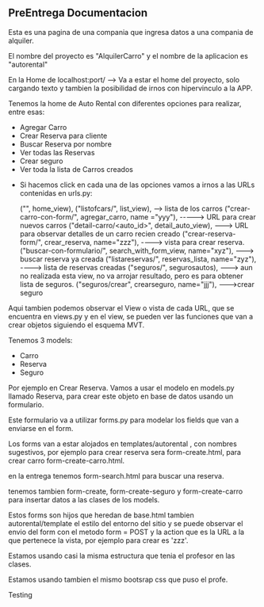 ## PreEntrega Documentacion

Esta es una pagina de una compania que ingresa datos a una compania de alquiler.

El nombre del proyecto es "AlquilerCarro" y el nombre de la aplicacion es "autorental"

En la Home de localhost:port/ --> Va a estar el home del proyecto, solo cargando texto y tambien la posibilidad de irnos con hipervinculo a la APP.

Tenemos la home de Auto Rental con diferentes opciones para realizar, entre esas:

- Agregar Carro
- Crear Reserva para cliente
- Buscar Reserva por nombre
- Ver todas las Reservas
- Crear seguro
- Ver toda la lista de Carros creados


* Si hacemos click en cada una de las opciones vamos a irnos a las URLs contenidas en urls.py:

    ("", home_view),
    ("listofcars/", list_view), --> lista de los carros
    ("crear-carro-con-form/", agregar_carro, name ="yyy"), -----> URL para crear nuevos carros
    ("detail-carro/<auto_id>", detail_auto_view), ---> URL para observar detalles de un carro recien creado
    ("crear-reserva-form/", crear_reserva, name="zzz"), ----> vista para crear reserva.
    ("buscar-con-formulario/", search_with_form_view, name="xyz"), ---> buscar reserva ya creada
    ("listareservas/", reservas_lista, name="zyz"), ----> lista de reservas creadas
    ("seguros/", segurosautos), ---> aun no realizada esta view, no va arrojar resultado, pero es para obtener lista de seguros.
    ("seguros/crear", crearseguro, name="jjj"), --->crear seguro

Aqui tambien podemos observar el View o vista de cada URL, que se encuentra en views.py y en el view, se pueden ver las funciones que van a crear objetos siguiendo el esquema MVT.

Tenemos 3 models:
- Carro
- Reserva
- Seguro

Por ejemplo en Crear Reserva.
Vamos a usar el modelo en models.py llamado Reserva, para crear este objeto en base de datos usando un formulario.

Este formulario va a utilizar forms.py para modelar los fields que van a enviarse en el form.


Los forms van a estar alojados en templates/autorental , con nombres sugestivos, por ejemplo para crear reserva sera form-create.html, para crear carro form-create-carro.html.

en la entrega tenemos form-search.html para buscar una reserva.

tenemos tambien form-create, form-create-seguro y form-create-carro para insertar datos a las clases de los models.

Estos forms son hijos que heredan de base.html tambien autorental/template el estilo del entorno del sitio y se puede observar el envio del form con el metodo form = POST y la action que es la URL a la que pertenece la vista, por ejemplo para crear es 'zzz'.

Estamos usando casi la misma estructura que tenia el profesor en las clases.

Estamos usando tambien el mismo bootsrap css que puso el profe.

Testing